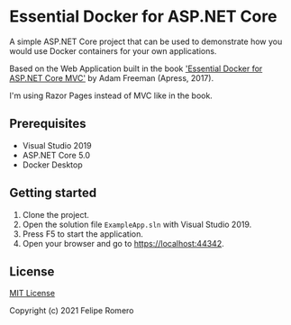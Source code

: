 # Essential Docker for ASP.NET Core

A simple ASP.NET Core project that can be used to demonstrate how you would use Docker containers for your own applications.

Based on the Web Application built in the book ['Essential Docker for ASP.NET Core MVC'](http://www.apress.com/9781484227770) by Adam Freeman (Apress, 2017).

I'm using Razor Pages instead of MVC like in the book.

## Prerequisites

- Visual Studio 2019
- ASP.NET Core 5.0
- Docker Desktop

## Getting started

1. Clone the project.
1. Open the solution file `ExampleApp.sln` with Visual Studio 2019.
1. Press F5 to start the application.
1. Open your browser and go to <https://localhost:44342>.

## License

[MIT License](LICENSE)

Copyright (c) 2021 Felipe Romero